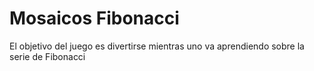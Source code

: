 # Mosaicos Fibonacci

El objetivo del juego es divertirse mientras uno va aprendiendo sobre la serie de Fibonacci
